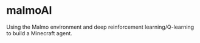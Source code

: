 # malmoAI
Using the Malmo environment and deep reinforcement learning/Q-learning to build a Minecraft agent.
